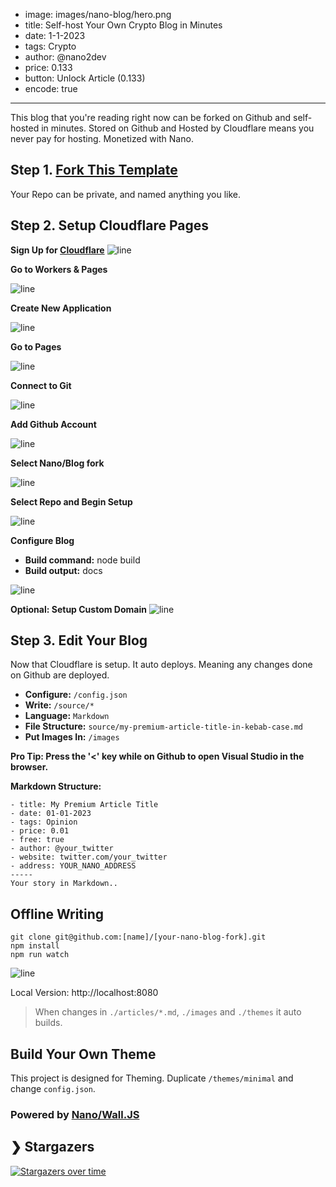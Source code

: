- image: images/nano-blog/hero.png
- title: Self-host Your Own Crypto Blog in Minutes
- date: 1-1-2023
- tags: Crypto
- author: @nano2dev
- price: 0.133
- button: Unlock Article (0.133)
- encode: true
-----
This blog that you're reading right now can be forked on Github and self-hosted in minutes. Stored on Github and Hosted by Cloudflare means you never pay for hosting. Monetized with Nano.

## Step 1. [Fork This Template](https://github.com/new?template_name=nano-blog&template_owner=fwd)

Your Repo can be private, and named anything you like.

## Step 2. Setup Cloudflare Pages

**Sign Up for [Cloudflare](https://dash.cloudflare.com/sign-up)**
![line](https://github.com/fwd/nano-blog/raw/master/guide/0.png)

**Go to Workers & Pages**

![line](https://github.com/fwd/nano-blog/raw/master/guide/1-new.png)

**Create New Application**

![line](https://github.com/fwd/nano-blog/raw/master/guide/2-new.png)

**Go to Pages**

![line](https://github.com/fwd/nano-blog/raw/master/guide/3.png)

**Connect to Git**

![line](https://github.com/fwd/nano-blog/raw/master/guide/4.png)

**Add Github Account**

![line](https://github.com/fwd/nano-blog/raw/master/guide/5-new.png)

**Select Nano/Blog fork**

![line](https://github.com/fwd/nano-blog/raw/master/guide/6.png)

**Select Repo and Begin Setup**

![line](https://github.com/fwd/nano-blog/raw/master/guide/7.png)

**Configure Blog**
- **Build command:** node build
- **Build output:** docs

![line](https://github.com/fwd/nano-blog/raw/master/guide/8.png)

**Optional: Setup Custom Domain**
![line](https://github.com/fwd/nano-blog/raw/master/guide/9.png)

## Step 3. Edit Your Blog

Now that Cloudflare is setup. It auto deploys. Meaning any changes done on Github are deployed. 

- **Configure:** ```/config.json```
- **Write:** ```/source/*```
- **Language:** ```Markdown```
- **File Structure:** ```source/my-premium-article-title-in-kebab-case.md```
- **Put Images In:** ```/images```

**Pro Tip: Press the '<' key while on Github to open Visual Studio in the browser.**

**Markdown Structure:**
```
- title: My Premium Article Title
- date: 01-01-2023
- tags: Opinion
- price: 0.01
- free: true
- author: @your_twitter
- website: twitter.com/your_twitter
- address: YOUR_NANO_ADDRESS
-----
Your story in Markdown..
```

## Offline Writing

```
git clone git@github.com:[name]/[your-nano-blog-fork].git
npm install
npm run watch
```

![line](https://github.com/fwd/nano-blog/raw/master/guide/watch.png)

Local Version: http://localhost:8080

> When changes in ```./articles/*.md```, ```./images``` and ```./themes``` it auto builds.

## Build Your Own Theme

This project is designed for Theming. Duplicate ```/themes/minimal``` and change ```config.json```.

### Powered by [Nano/Wall.JS](https://github.com/fwd/nano-wall)

## ❯ Stargazers

[![Stargazers over time](https://starchart.cc/fwd/nano-blog.svg)](https://starchart.cc/fwd/nano-blog)